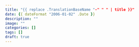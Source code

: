 ```yaml
---
title: "{{ replace .TranslationBaseName "-" " " | title }}"
date: {{ dateFormat "2006-01-02" .Date }}
description: ""
image: ""
categories: []
tags: []
draft: true
---
```

